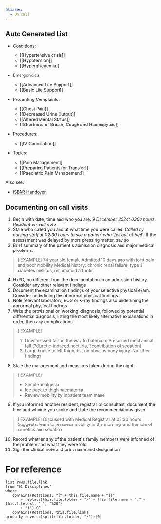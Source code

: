 ```yaml
---
aliases:
  - On call
---
```

## Auto Generated List
<!-- QueryToSerialize: list rows.file.link from "01 Disciplines" where  contains(Rotations, "[" + this.file.name + "](" + replace(this.file.folder + "/" + this.file.name + "." + this.file.ext, " ", "%20")   + ")") OR contains(Rotations, this.file.link) or contains(file.path,this.file.name) group by reverse(split(file.folder, "/"))[0] -->
<!-- SerializedQuery: list rows.file.link from "01 Disciplines" where  contains(Rotations, "[" + this.file.name + "](" + replace(this.file.folder + "/" + this.file.name + "." + this.file.ext, " ", "%20")   + ")") OR contains(Rotations, this.file.link) or contains(file.path,this.file.name) group by reverse(split(file.folder, "/"))[0] -->
- Conditions: 
    - [[Hypertensive crisis]]
    - [[Hypotension]]
    - [[Hyperglycaemia]]

- Emergencies: 
    - [[Advanced Life Support]]
    - [[Basic Life Support]]

- Presenting Complaints: 
    - [[Chest Pain]]
    - [[Decreased Urine Output]]
    - [[Altered Mental Status]]
    - [[Shortness of Breath, Cough and Haemopytsis]]

- Procedures: 
    - [[IV Cannulation]]

- Topics: 
    - [[Pain Management]]
    - [[Preparing Patients for Transfer]]
    - [[Paediatric Pain Management]]

<!-- SerializedQuery END -->

Also see:
- [iSBAR Handover](00%20Reference/Clinical/iSBAR%20Handover.md)
## Documenting on call visits
1. Begin with date, time and who you are: *9 December 2024: 0300 hours. Resident on-call note*
2. State who called you and at what time you were called: *Called by nursing staff at 02:30 hours to see a patient who 'fell out of bed'*. If the assessment was delayed by more pressing matter, say so
3. Brief summary of the patient's admission diagnosis and major medical problems:

> [!EXAMPLE] 
> 74 year old female
> Admitted 10 days ago with joint pain and poor mobility
> Medical history: chronic renal failure, type 2 diabetes mellitus, rehumatoid arthritis

4. HxPC, no different from the documentation in an admission history. Consider any other relevant findings
5. Document the examination findings of your selective physical exam. Consider underlining the abnormal physical findings.
6. Note relevant laboratory, ECG or X-ray findings also underlining the abnormal physical findings
7. Write the provisional or 'working' diagnosis, followed by potential differential diagnosis, listing the most likely alternative explanations in order, then any complications

> [!EXAMPLE] 
> 1. Unwitnessed fall on the way to bathroom
> 	Presumed mechanical fall (?diuretic-induced nocturia, ?contribution of sedation)
> 2. Large bruise to left thigh, but no obvious bony injury. No other findings

8. State the management and measures taken during the night

> [!EXAMPLE]
> - Simple analgesia
> - Ice pack to thigh haematoma
> - Review mobility by inpatient team mane

9. If you informed another resident, registrar or consultant, document the time and whome you spoke and state the recommendations given

> [!EXAMPLE] 
> Discussed with Medical Registrar at 03:30 hours
> Suggests: team to reassess mobility in the morning, and the role of diuretics and sedation

10. Record whether any of the patient's family members were informed of the problem and what they were told
11. Sign the clinical note and print name and designation

# For reference

 ```dataview
list rows.file.link
from "01 Disciplines"
where 
	contains(Rotations, "[" + this.file.name + "]("
		+ replace(this.file.folder + "/" + this.file.name + "." + this.file.ext, " ", "%20")  
		+ ")") OR
	contains(Rotations, this.file.link)
group by reverse(split(file.folder, "/"))[0]
```